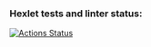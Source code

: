 ### Hexlet tests and linter status:
[![Actions Status](https://github.com/lemoneden/frontend-project-44/actions/workflows/hexlet-check.yml/badge.svg)](https://github.com/lemoneden/frontend-project-44/actions)